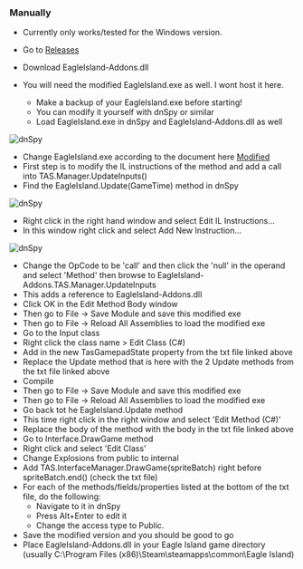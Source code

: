 ### Manually

- Currently only works/tested for the Windows version.
  
- Go to [Releases](https://github.com/rjr5838/EagleIslandTAS/releases)
- Download EagleIsland-Addons.dll
- You will need the modified EagleIsland.exe as well. I wont host it here.
  - Make a backup of your EagleIsland.exe before starting!
  - You can modify it yourself with dnSpy or similar
  - Load EagleIsland.exe in dnSpy and EagleIsland-Addons.dll as well

![dnSpy](https://raw.githubusercontent.com/rjr5838/EagleIslandTAS/master/Images/dnSpy01.png)

  - Change EagleIsland.exe according to the document here [Modified](https://github.com/rjr5838/EagleIsland/blob/master/Game/WhatsModified.txt)
  - First step is to modify the IL instructions of the method and add a call into TAS.Manager.UpdateInputs()
  - Find the EagleIsland.Update(GameTime) method in dnSpy

![dnSpy](https://raw.githubusercontent.com/rjr5838/EagleIsland/master/Images/dnSpy02.png)

  - Right click in the right hand window and select Edit IL Instructions...
  - In this window right click and select Add New Instruction...

![dnSpy](https://raw.githubusercontent.com/rjr5838/EagleIsland/master/Images/dnSpy03.png)

  - Change the OpCode to be 'call' and then click the 'null' in the operand and select 'Method' then browse to EagleIsland-Addons.TAS.Manager.UpdateInputs
  - This adds a reference to EagleIsland-Addons.dll
  - Click OK in the Edit Method Body window
  - Then go to File -> Save Module and save this modified exe
  - Then go to File -> Reload All Assemblies to load the modified exe
  - Go to the Input class
  - Right click the class name > Edit Class (C#)
  - Add in the new TasGamepadState property from the txt file linked above
  - Replace the Update method that is here with the 2 Update methods from the txt file linked above
  - Compile
  - Then go to File -> Save Module and save this modified exe
  - Then go to File -> Reload All Assemblies to load the modified exe
  - Go back tot he EagleIsland.Update method
  - This time right click in the right window and select 'Edit Method (C#)'
  - Replace the body of the method with the body in the txt file linked above
  - Go to Interface.DrawGame method
  - Right click and select 'Edit Class'
  - Change Explosions from public to internal
  - Add TAS.InterfaceManager.DrawGame(spriteBatch) right before spriteBatch.end() (check the txt file)
  - For each of the methods/fields/properties listed at the bottom of the txt file, do the following:
    - Navigate to it in dnSpy
    - Press Alt+Enter to edit it
    - Change the access type to Public.
  - Save the modified version and you should be good to go
- Place EagleIsland-Addons.dll in your Eagle Island game directory (usually C:\Program Files (x86)\Steam\steamapps\common\Eagle Island\)
